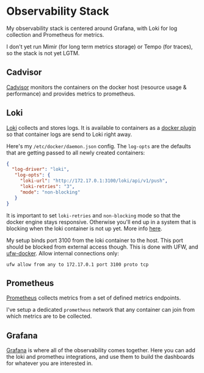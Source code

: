 # Observability Stack

My observability stack is centered around Grafana, with Loki for log collection and Prometheus for metrics.

I don't yet run Mimir (for long term metrics storage) or Tempo (for traces), so the stack is not yet LGTM.

## Cadvisor

[Cadvisor](https://github.com/google/cadvisor) monitors the containers on the docker host (resource usage & performance) and provides metrics to prometheus.

## Loki

[Loki](https://grafana.com/oss/loki/) collects and stores logs. It is available to containers as a [docker plugin](https://grafana.com/docs/loki/latest/send-data/docker-driver/) so that container logs are send to Loki right away.

Here's my `/etc/docker/daemon.json` config. The `log-opts` are the defaults that are getting passed to all newly created containers:

```json
{
  "log-driver": "loki",
   "log-opts": {
     "loki-url": "http://172.17.0.1:3100/loki/api/v1/push",
     "loki-retries": "3",
     "mode": "non-blocking"
   }
}
```

It is important to set `loki-retries` and `non-blocking` mode so that the docker engine stays responsive. Otherwise you'll end up in a system that is blocking when the loki container is not up yet. More info [here](https://grafana.com/docs/loki/latest/send-data/docker-driver/#known-issue-deadlocked-docker-daemon).

My setup binds port 3100 from the loki container to the host. This port should be blocked from external access though.
This is done with UFW, and [ufw-docker](https://github.com/chaifeng/ufw-docker). Allow internal connections only:
```
ufw allow from any to 172.17.0.1 port 3100 proto tcp
```

## Prometheus

[Prometheus](https://prometheus.io) collects metrics from a set of defined metrics endpoints.

I've setup a dedicated `prometheus` network that any container can join from which metrics are to be collected.

## Grafana

[Grafana](https://grafana.com) is where all of the observability comes together. Here you can add the loki and prometheu integrations, and use them to build the dashboards for whatever you are interested in.